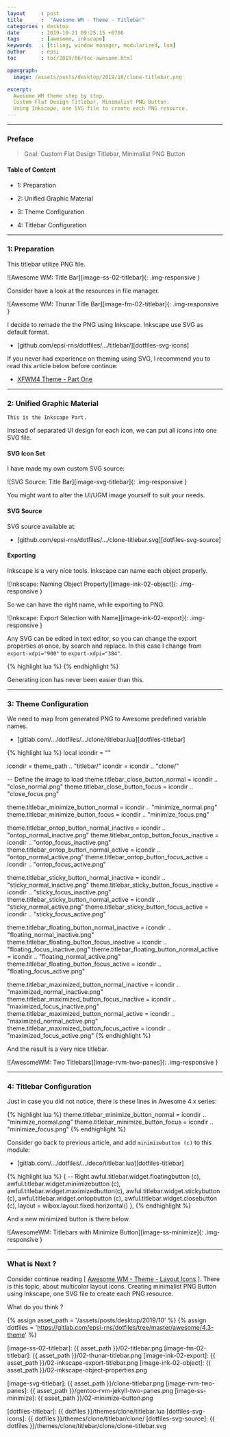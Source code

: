 ```yaml
---
layout     : post
title      :  "Awesome WM - Theme - Titlebar"
categories : desktop
date       : 2019-10-21 09:25:15 +0700
tags       : [awesome, inkscape]
keywords   : [tiling, window manager, modularized, lua]
author     : epsi
toc        : toc/2019/06/toc-awesome.html

opengraph:
  image: /assets/posts/desktop/2019/10/clone-titlebar.png

excerpt:
  Awesome WM theme step by step.
  Custom Flat Design Titlebar, Minimalist PNG Button.
  Using Inkscape, one SVG file to create each PNG resource.
---
```


-- -- --

### Preface

> Goal: Custom Flat Design Titlebar, Minimalist PNG Button

#### Table of Content

* 1: Preparation

* 2: Unified Graphic Material

* 3: Theme Configuration

* 4: Titlebar Configuration

-- -- --

### 1: Preparation

This titlebar utilize PNG file.

![Awesome WM: Title Bar][image-ss-02-titlebar]{: .img-responsive }

Consider have a look at the resources in file manager.

![Awesome WM: Thunar Title Bar][image-fm-02-titlebar]{: .img-responsive }

I decide to remade the the PNG using Inkscape.
Inkscape use SVG as default format.

* [github.com/epsi-rns/dotfiles/.../titlebar/][dotfiles-svg-icons]

If you never had experience on theming using SVG,
I recommend you to read this article below before continue:

* [XFWM4 Theme - Part One][local-xfwm4-theme]

-- -- --

### 2: Unified Graphic Material

	This is the Inkscape Part.

Instead of separated UI design for each icon,
we can put all icons into one SVG file.

#### SVG Icon Set

I have made my own custom SVG source:

![SVG Source: Title Bar][image-svg-titlebar]{: .img-responsive }

You might want to alter the UI/UGM image yourself to suit your needs.

#### SVG Source

SVG source available at:

* [github.com/epsi-rns/dotfiles/.../clone-titlebar.svg][dotfiles-svg-source]

#### Exporting

Inkscape is a very nice tools. Inkscape can name each object properly.

![Inkscape: Naming Object Property][image-ink-02-object]{: .img-responsive }

So we can have the right name, while exporting to PNG.

![Inkscape: Export Selection with Name][image-ink-02-export]{: .img-responsive }

Any SVG can be edited in text editor,
so you can change the export properties at once,
by search and replace.
In this case I change from `export-xdpi="900"` to `export-xdpi="384"`.

{% highlight lua %}
    <rect
       y="2"
       x="82"
       height="16"
       width="16"
       id="close_normal"
       style="opacity:1;fill:#fafafa;fill-opacity:1;stroke:none;stroke-width:0.99999994;stroke-opacity:1"
       inkscape:label="#rect1194"
       inkscape:export-xdpi="384"
       inkscape:export-ydpi="384" />
{% endhighlight %}

Generating icon has never been easier than this.

-- -- --

### 3: Theme Configuration

We need to map from generated PNG to Awesome predefined variable names.

*	[gitlab.com/.../dotfiles/.../clone/titlebar.lua][dotfiles-titlebar]

{% highlight lua %}
local icondir = ""

icondir = theme_path .. "titlebar/"
icondir = icondir .. "clone/"

-- Define the image to load
theme.titlebar_close_button_normal              = icondir .. "close_normal.png"
theme.titlebar_close_button_focus               = icondir .. "close_focus.png"

theme.titlebar_minimize_button_normal           = icondir .. "minimize_normal.png"
theme.titlebar_minimize_button_focus            = icondir .. "minimize_focus.png"

theme.titlebar_ontop_button_normal_inactive     = icondir .. "ontop_normal_inactive.png"
theme.titlebar_ontop_button_focus_inactive      = icondir .. "ontop_focus_inactive.png"
theme.titlebar_ontop_button_normal_active       = icondir .. "ontop_normal_active.png"
theme.titlebar_ontop_button_focus_active        = icondir .. "ontop_focus_active.png"

theme.titlebar_sticky_button_normal_inactive    = icondir .. "sticky_normal_inactive.png"
theme.titlebar_sticky_button_focus_inactive     = icondir .. "sticky_focus_inactive.png"
theme.titlebar_sticky_button_normal_active      = icondir .. "sticky_normal_active.png"
theme.titlebar_sticky_button_focus_active       = icondir .. "sticky_focus_active.png"

theme.titlebar_floating_button_normal_inactive  = icondir .. "floating_normal_inactive.png"
theme.titlebar_floating_button_focus_inactive   = icondir .. "floating_focus_inactive.png"
theme.titlebar_floating_button_normal_active    = icondir .. "floating_normal_active.png"
theme.titlebar_floating_button_focus_active     = icondir .. "floating_focus_active.png"

theme.titlebar_maximized_button_normal_inactive = icondir .. "maximized_normal_inactive.png"
theme.titlebar_maximized_button_focus_inactive  = icondir .. "maximized_focus_inactive.png"
theme.titlebar_maximized_button_normal_active   = icondir .. "maximized_normal_active.png"
theme.titlebar_maximized_button_focus_active    = icondir .. "maximized_focus_active.png"
{% endhighlight %}

And the result is a very nice titlebar.

![AwesomeWM: Two Titlebars][image-rvm-two-panes]{: .img-responsive }

-- -- --

### 4: Titlebar Configuration

Just in case you did not notice,
there is these lines in Awesome 4.x series:

{% highlight lua %}
theme.titlebar_minimize_button_normal           = icondir .. "minimize_normal.png"
theme.titlebar_minimize_button_focus            = icondir .. "minimize_focus.png"
{% endhighlight %}

Consider go back to previous article,
and add `minimizebutton (c)` to this module:

*	[gitlab.com/.../dotfiles/.../deco/titlebar.lua][dotfiles-titlebar]

{% highlight lua %}
        { -- Right
            awful.titlebar.widget.floatingbutton (c),
            awful.titlebar.widget.minimizebutton (c),
            awful.titlebar.widget.maximizedbutton(c),
            awful.titlebar.widget.stickybutton   (c),
            awful.titlebar.widget.ontopbutton    (c),
            awful.titlebar.widget.closebutton    (c),
            layout = wibox.layout.fixed.horizontal()
        },
{% endhighlight %}

And a new minimized button is there below.

![AwesomeWM: Titlebars with Minimize Button][image-ss-minimize]{: .img-responsive }

-- -- --

### What is Next ?

Consider continue reading [ [Awesome WM - Theme - Layout Icons][local-whats-next] ].
There is this topic, about multicolor layout icons.
Creating minimalist PNG Button using Inkscape,
one SVG file to create each PNG resource.

What do you think ?

[//]: <> ( -- -- -- links below -- -- -- )

{% assign asset_path = '/assets/posts/desktop/2019/10' %}
{% assign dotfiles = 'https://gitlab.com/epsi-rns/dotfiles/tree/master/awesome/4.3-theme' %}

[local-whats-next]: /desktop/2019/10/22/awesome-theme-layout.html

[local-xfwm4-theme]:    /desktop/2018/03/21/xfwm4-theme.html

[image-ss-02-titlebar]: {{ asset_path }}/02-titlebar.png
[image-fm-02-titlebar]: {{ asset_path }}/02-thunar-titlebar.png
[image-ink-02-export]:  {{ asset_path }}/02-inkscape-export-titlebar.png
[image-ink-02-object]:  {{ asset_path }}/02-inkscape-object-properties.png

[image-svg-titlebar]:   {{ asset_path }}/clone-titlebar.png
[image-rvm-two-panes]:  {{ asset_path }}/gentoo-rvm-jekyll-two-panes.png
[image-ss-minimize]:    {{ asset_path }}/02-minimize-button.png

[dotfiles-titlebar]:    {{ dotfiles }}/themes/clone/titlebar.lua
[dotfiles-svg-icons]:   {{ dotfiles }}/themes/clone/titlebar/clone/
[dotfiles-svg-source]:  {{ dotfiles }}/themes/clone/titlebar/clone/clone-titlebar.svg
